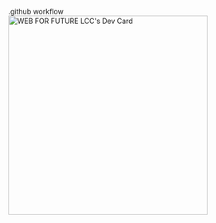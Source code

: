 .github
workflow
<a href="https://app.daily.dev/webfuture"><img src="https://api.daily.dev/devcards/e22e37618d694bbeb77c765e325c048d.png?r=ia4" width="400" alt="WEB FOR FUTURE LCC's Dev Card"/></a>

